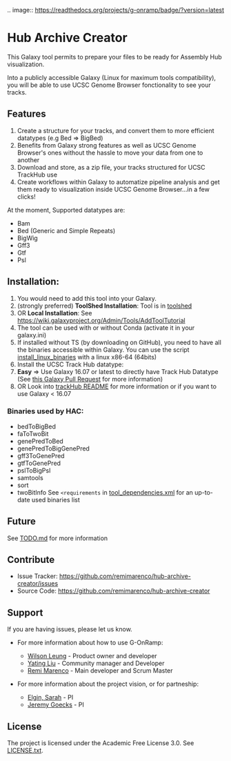 .. image:: https://readthedocs.org/projects/g-onramp/badge/?version=latest

# Hub Archive Creator
This Galaxy tool permits to prepare your files to be ready for Assembly Hub visualization.

Into a publicly accessible Galaxy (Linux for maximum tools compatibility), you will be able to use UCSC Genome Browser fonctionality to see your tracks.

## Features
1. Create a structure for your tracks, and convert them to more efficient datatypes (e.g Bed => BigBed)
2. Benefits from Galaxy strong features as well as UCSC Genome Browser's ones without the hassle to move your data from one to another
3. Download and store, as a zip file, your tracks structured for UCSC TrackHub use
4. Create workflows within Galaxy to automatize pipeline analysis and get them ready to visualization inside UCSC Genome Browser...in a few clicks!

At the moment, Supported datatypes are:
- Bam
- Bed (Generic and Simple Repeats)
- BigWig
- Gff3
- Gtf
- Psl

## Installation:
1. You would need to add this tool into your Galaxy.
  1. (strongly preferred) **ToolShed Installation**: Tool is in [toolshed](https://toolshed.g2.bx.psu.edu/view/rmarenco/hubarchivecreator/fb5e60d4d18a)
  2. OR **Local Installation**: See https://wiki.galaxyproject.org/Admin/Tools/AddToolTutorial
2. The tool can be used with or without Conda (activate it in your galaxy.ini)
3. If installed without TS (by downloading on GitHub), you need to have all the binaries accessible within Galaxy.
   You can use the script [install_linux_binaries](util/install_linux_binaries) with a linux x86-64 (64bits)
4. Install the UCSC Track Hub datatype:
  1. **Easy** => Use Galaxy 16.07 or latest to directly have Track Hub Datatype (See [this Galaxy Pull Request](https://github.com/galaxyproject/galaxy/pull/2348) for more information)
  2. OR Look into [trackHub README](trackHub/README.md) for more information or if you want to use Galaxy < 16.07

### Binaries used by HAC:
- bedToBigBed
- faToTwoBit
- genePredToBed
- genePredToBigGenePred
- gff3ToGenePred
- gtfToGenePred
- pslToBigPsl
- samtools
- sort
- twoBitInfo
See `<requirements` in [tool_dependencies.xml](tool_dependencies.xml) for an up-to-date used binaries list

## Future
See [TODO.md](todo.md) for more information

## Contribute

- Issue Tracker: https://github.com/remimarenco/hub-archive-creator/issues
- Source Code: https://github.com/remimarenco/hub-archive-creator

## Support

If you are having issues, please let us know.

- For more information about how to use G-OnRamp:
    - [Wilson Leung](wleung@wustl.edu) - Product owner and developer
    - [Yating Liu](yliu41@wustl.edu) - Community manager and Developer
    - [Remi Marenco](remimarenco@gmail.com) - Main developer and Scrum Master

- For more information about the project vision, or for partneship:
    - [Elgin, Sarah](selgin@wustl.edu) - PI
    - [Jeremy Goecks](jgoecks@gwu.edu) - PI
    
## License

The project is licensed under the Academic Free License 3.0. See [LICENSE.txt](LICENSE.txt).
